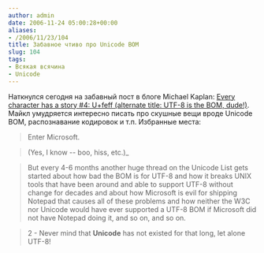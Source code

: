 ```yaml
---
author: admin
date: 2006-11-24 05:00:28+00:00
aliases:
- /2006/11/23/104
title: Забавное чтиво про Unicode BOM
slug: 104
tags:
- Всякая всячина
- Unicode
---
```


Наткнулся сегодня на забавный пост в блоге Michael Kaplan: [Every character has a story #4: U+feff (alternate title: UTF-8 is the BOM, dude!)](http://blogs.msdn.com/michkap/archive/2005/01/20/357028.aspx). Майкл умудряется интересно писать про скушные вещи вроде Unicode BOM, распознавание кодировок и т.п. Избранные места:

> Enter Microsoft.

> (Yes, I know -- boo, hiss, etc.)_

> But every 4-6 months another huge thread on the Unicode List gets started about how bad the BOM is for UTF-8 and how it breaks UNIX tools that have been around and able to support UTF-8 without change for decades and about how Microsoft is evil for shipping Notepad that causes all of these problems and how neither the W3C nor Unicode would have ever supported a UTF-8 BOM if Microsoft did not have Notepad doing it, and so on, and so on.

> 2 - Never mind that **Unicode** has not existed for that long, let alone UTF-8!
